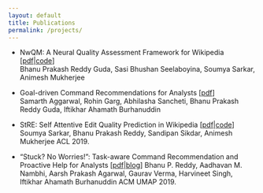 ```yaml
---
layout: default
title: Publications
permalink: /projects/
---
```

* NwQM: A Neural Quality Assessment Framework for Wikipedia \[[pdf](https://www.aclweb.org/anthology/2020.emnlp-main.674.pdf)|[code](https://github.com/sasibhushan3/NwQM_EMNLP)\]  
  Bhanu Prakash Reddy Guda, Sasi Bhushan Seelaboyina, Soumya Sarkar, Animesh Mukherjee

* Goal-driven Command Recommendations for Analysts \[[pdf](https://arxiv.org/pdf/2011.06237)\]  
  Samarth Aggarwal, Rohin Garg, Abhilasha Sancheti, Bhanu Prakash Reddy Guda, Iftikhar Ahamath Burhanuddin

* StRE: Self Attentive Edit Quality Prediction in Wikipedia \[[pdf](https://arxiv.org/pdf/1906.04678)|[code](https://github.com/bhanu77prakash/StRE)\]  
  Soumya Sarkar, Bhanu Prakash Reddy, Sandipan Sikdar, Animesh Mukherjee ACL 2019.  

* “Stuck? No Worries!”: Task-aware Command Recommendation and Proactive Help for Analysts \[[pdf](https://arxiv.org/abs/1906.08973)|[blog](https://gaurav22verma.github.io/TaskAwareCommandRecommendation.html)\]
  Bhanu P. Reddy, Aadhavan M. Nambhi, Aarsh Prakash Agarwal, Gaurav Verma, Harvineet Singh, Iftikhar Ahamath Burhanuddin ACM UMAP 2019.  
